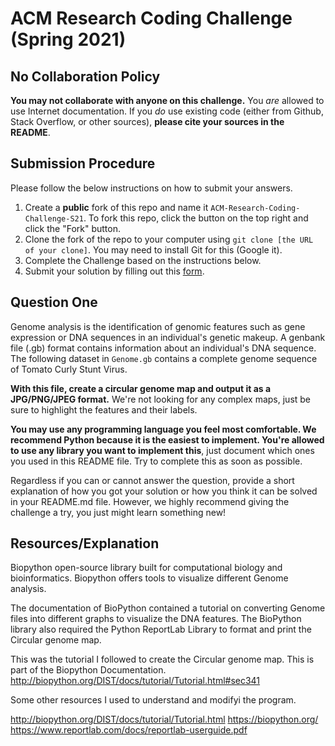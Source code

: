 # ACM Research Coding Challenge (Spring 2021)

## No Collaboration Policy

**You may not collaborate with anyone on this challenge.** You _are_ allowed to use Internet documentation. If you _do_ use existing code (either from Github, Stack Overflow, or other sources), **please cite your sources in the README**.

## Submission Procedure

Please follow the below instructions on how to submit your answers.

1. Create a **public** fork of this repo and name it `ACM-Research-Coding-Challenge-S21`. To fork this repo, click the button on the top right and click the "Fork" button.
2. Clone the fork of the repo to your computer using `git clone [the URL of your clone]`. You may need to install Git for this (Google it).
3. Complete the Challenge based on the instructions below.
4. Submit your solution by filling out this [form](https://acmutd.typeform.com/to/uqAJNXUe).

## Question One

Genome analysis is the identification of genomic features such as gene expression or DNA sequences in an individual's genetic makeup. A genbank file (.gb) format contains information about an individual's DNA sequence. The following dataset in `Genome.gb` contains a complete genome sequence of Tomato Curly Stunt Virus. 

**With this file, create a circular genome map and output it as a JPG/PNG/JPEG format.** We're not looking for any complex maps, just be sure to highlight the features and their labels.

**You may use any programming language you feel most comfortable. We recommend Python because it is the easiest to implement. You're allowed to use any library you want to implement this**, just document which ones you used in this README file. Try to complete this as soon as possible.

Regardless if you can or cannot answer the question, provide a short explanation of how you got your solution or how you think it can be solved in your README.md file. However, we highly recommend giving the challenge a try, you just might learn something new!

## Resources/Explanation

Biopython open-source library built for computational biology and bioinformatics. Biopython offers tools to visualize different Genome analysis.

The documentation of BioPython contained a tutorial on converting Genome files into different graphs to visualize the DNA features. The BioPython library also required the Python ReportLab Library to format and print the Circular genome map.

This was the tutorial I followed to create the Circular genome map. This is part of the Biopython Documentation.
http://biopython.org/DIST/docs/tutorial/Tutorial.html#sec341


Some other resources I used to understand and modifyi the program.

http://biopython.org/DIST/docs/tutorial/Tutorial.html
https://biopython.org/
https://www.reportlab.com/docs/reportlab-userguide.pdf

